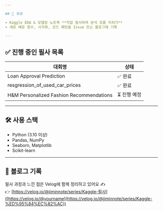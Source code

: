 ```yaml
---

## 📌 목표

- Kaggle EDA & 모델링 노트북 **직접 필사하며 분석 흐름 익히기**
- 새로 배운 함수, 시각화, 코드 패턴을 Issue 또는 블로그에 기록

---
```


## ✅ 진행 중인 필사 목록

| 대회명 | 상태 |
|--------|------|
| Loan Approval Prediction | ✅ 완료 |
| resgression_of_used_car_prices  | ✅ 완료 |
| H&M Personalized Fashion Recommendations | ⏳ 진행 예정 |


---

## 🛠️ 사용 스택

- Python (3.10 이상)
- Pandas, NumPy
- Seaborn, Matplotlib
- Scikit-learn

---

## 📖 블로그 기록

필사 과정과 느낀 점은 Velog에 함께 정리하고 있어요 ✍️  
👉 [https://velog.io/@jiminnote/series/Kaggle-필사]([https://velog.io/@yourname](https://velog.io/@jiminnote/series/Kaggle-%ED%95%84%EC%82%AC))
